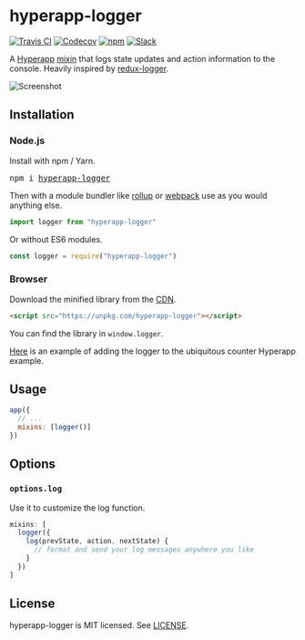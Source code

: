 # hyperapp-logger

[![Travis CI](https://img.shields.io/travis/hyperapp/logger/master.svg)](https://travis-ci.org/hyperapp/logger)
[![Codecov](https://img.shields.io/codecov/c/github/hyperapp/logger/master.svg)](https://codecov.io/gh/hyperapp/logger)
[![npm](https://img.shields.io/npm/v/hyperapp.svg)](https://www.npmjs.org/package/hyperapp)
[![Slack](https://hyperappjs.herokuapp.com/badge.svg)](https://hyperappjs.herokuapp.com "Join us")

A [Hyperapp](https://github.com/hyperapp/hyperapp) [mixin](https://github.com/hyperapp/hyperapp/blob/master/docs/mixins.md) that logs state updates and action information to the console. Heavily inspired by [redux-logger](https://github.com/evgenyrodionov/redux-logger).

![Screenshot](https://user-images.githubusercontent.com/56996/29755259-639e60d0-8bd0-11e7-9ff9-1a5216d47cfe.png)

## Installation

### Node.js

Install with npm / Yarn.

<pre>
npm i <a href="https://www.npmjs.com/package/hyperapp-logger">hyperapp-logger</a>
</pre>

Then with a module bundler like [rollup](https://github.com/rollup/rollup) or [webpack](https://github.com/webpack/webpack) use as you would anything else.

```jsx
import logger from "hyperapp-logger"
```

Or without ES6 modules.

```js
const logger = require("hyperapp-logger")
```

### Browser

Download the minified library from the [CDN](https://unpkg.com/hyperapp-logger).

```html
<script src="https://unpkg.com/hyperapp-logger"></script>
```

You can find the library in `window.logger`.

[Here](https://codepen.io/anon/pen/prOmqx?editors=0010) is an example of adding the logger to the ubiquitous counter Hyperapp example.

## Usage

```js
app({
  // ...
  mixins: [logger()]
})
```

## Options

### `options.log`

Use it to customize the log function.

```js
mixins: [
  logger({
    log(prevState, action, nextState) {
      // format and send your log messages anywhere you like
    }
  })
]
```

## License

hyperapp-logger is MIT licensed. See [LICENSE](LICENSE.md).
